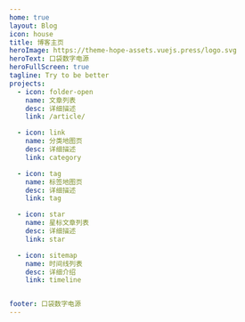 ```yaml
---
home: true
layout: Blog
icon: house
title: 博客主页
heroImage: https://theme-hope-assets.vuejs.press/logo.svg
heroText: 口袋数字电源
heroFullScreen: true
tagline: Try to be better
projects:
  - icon: folder-open
    name: 文章列表
    desc: 详细描述
    link: /article/

  - icon: link
    name: 分类地图页
    desc: 详细描述
    link: category

  - icon: tag
    name: 标签地图页
    desc: 详细描述
    link: tag

  - icon: star
    name: 星标文章列表
    desc: 详细描述
    link: star

  - icon: sitemap
    name: 时间线列表
    desc: 详细介绍
    link: timeline


footer: 口袋数字电源
---
```

